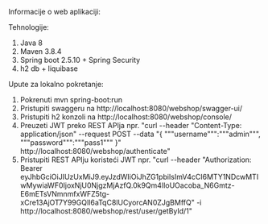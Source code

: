 Informacije o web aplikaciji:

Tehnologije:
1. Java 8
2. Maven 3.8.4
3. Spring boot 2.5.10 + Spring Security
4. h2 db + liquibase

Upute za lokalno pokretanje:

1. Pokrenuti mvn spring-boot:run
2. Pristupiti swaggeru na http://localhost:8080/webshop/swagger-ui/
3. Pristupiti h2 konzoli na http://localhost:8080/webshop/console/
4. Preuzeti JWT preko REST APIja npr. "curl --header "Content-Type: application/json" --request POST --data "{ """username""":"""admin""", """password""":"""pass1""" }" http://localhost:8080/webshop/authenticate"
5. Pristupiti REST APIju koristeći JWT npr. "curl --header "Authorization: Bearer eyJhbGciOiJIUzUxMiJ9.eyJzdWIiOiJhZG1pbiIsImV4cCI6MTY1NDcwMTIwMywiaWF0IjoxNjU0NjgzMjAzfQ.0k9Qm4IloUOacoba_N6Gmtz-E6mETsVNmnmfxWFZ5tg-xCre13AjOT7Y99GQIl6aTqC8lUCyorcAN0ZJgBMffQ" -i http://localhost:8080/webshop/rest/user/getById/1"

